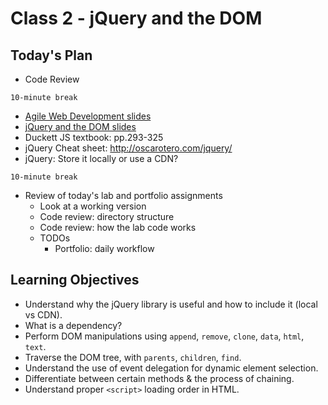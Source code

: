 # Class 2 - jQuery and the DOM

## Today's Plan

- Code Review

`10-minute break`

- [Agile Web Development slides](https://www.icloud.com/keynote/0cJvuhO2JAl2Zj_EyZPyb-xFg#Code_301_-_Class_2_Slides_-_Agile)
- [jQuery and the DOM slides](https://www.icloud.com/keynote/000lkj_JepVjXS9izEO8qq0Dg#Code_301_-_Class_1_Dom_-_jQuery)
- Duckett JS textbook: pp.293-325
- jQuery Cheat sheet: http://oscarotero.com/jquery/
- jQuery: Store it locally or use a CDN?

`10-minute break`

- Review of today's lab and portfolio assignments
  - Look at a working version
  - Code review: directory structure
  - Code review: how the lab code works
  - TODOs
	- Portfolio: daily workflow

## Learning Objectives

* Understand why the jQuery library is useful and how to include it (local vs CDN).
* What is a dependency?
* Perform DOM manipulations using `append`, `remove`, `clone`, `data`, `html`, `text`.
* Traverse the DOM tree, with `parents`, `children`, `find`.
* Understand the use of event delegation for dynamic element selection.
* Differentiate between certain methods & the process of chaining.
* Understand proper `<script>` loading order in HTML.
